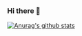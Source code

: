 ### Hi there 👋

[![Anurag's github stats](https://github-readme-stats.vercel.app/api?username=darabuchi)](https://github.com/anuraghazra/github-readme-stats)

<!--
**Luoxin/luoxin** is a ✨ _special_ ✨ repository because its `README.md` (this file) appears on your GitHub profile.
Here are some ideas to get you started:

- 🔭 I’m currently working on ...
- 🌱 I’m currently learning ...
- 👯 I’m looking to collaborate on ...
- 🤔 I’m looking for help with ...
- 💬 Ask me about ...
- 📫 How to reach me: ...
- 😄 Pronouns: ...
- ⚡ Fun fact: ...
-->
